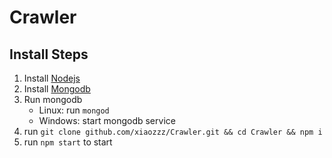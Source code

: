# Crawler

## Install Steps
1. Install [Nodejs](https://nodejs.org/)
2. Install [Mongodb](https://www.mongodb.com/)
3. Run mongodb
    * Linux: run `mongod`
    * Windows: start mongodb service
4. run `git clone github.com/xiaozzz/Crawler.git && cd Crawler && npm i`
5. run `npm start` to start
